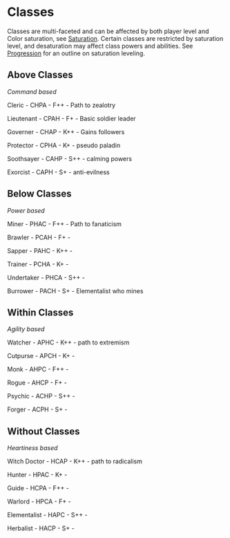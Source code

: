# Classes

Classes are multi-faceted and can be affected by both player level and Color saturation, see [Saturation](2dii_saturation.md). Certain classes are restricted by saturation level, and desaturation may affect class powers and abilities. See [Progression](4_progression.md) for an outline on saturation leveling.

## Above Classes

_Command based_

Cleric     - CHPA - F++ - Path to zealotry

Lieutenant - CPAH - F+  - Basic soldier leader

Governer   - CHAP - K++ - Gains followers

Protector  - CPHA - K+  - pseudo paladin

Soothsayer - CAHP - S++ - calming powers

Exorcist   - CAPH - S+  - anti-evilness

## Below Classes

_Power based_

Miner      - PHAC - F++ - Path to fanaticism

Brawler    - PCAH - F+  - 

Sapper     - PAHC - K++ - 

Trainer    - PCHA - K+  - 

Undertaker - PHCA - S++ - 

Burrower   - PACH - S+  - Elementalist who mines

## Within Classes

_Agility based_

Watcher  - APHC - K++ - path to extremism

Cutpurse - APCH - K+  - 

Monk     - AHPC - F++ - 

Rogue    - AHCP - F+  - 

Psychic  - ACHP - S++ - 

Forger   - ACPH - S+  - 

## Without Classes

_Heartiness based_

Witch Doctor - HCAP - K++ - path to radicalism

Hunter       - HPAC - K+  - 

Guide        - HCPA - F++ - 

Warlord      - HPCA - F+  - 

Elementalist - HAPC - S++ - 

Herbalist    - HACP - S+  - 